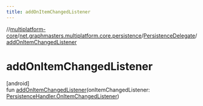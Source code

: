 ```yaml
---
title: addOnItemChangedListener
---
```

//[multiplatform-core](../../../index.html)/[net.graphmasters.multiplatform.core.persistence](../index.html)/[PersistenceDelegate](index.html)/[addOnItemChangedListener](add-on-item-changed-listener.html)



# addOnItemChangedListener



[android]\
fun [addOnItemChangedListener](add-on-item-changed-listener.html)(onItemChangedListener: [PersistenceHandler.OnItemChangedListener](../-persistence-handler/-on-item-changed-listener/index.html))




